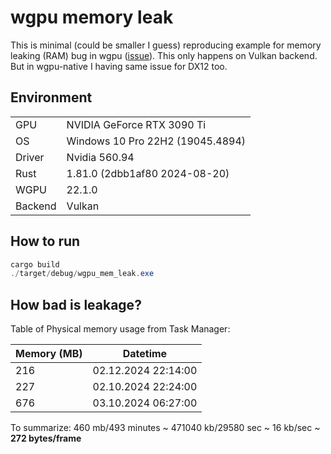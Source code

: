 # wgpu memory leak

This is minimal (could be smaller I guess) reproducing example for memory leaking (RAM) bug in wgpu ([issue](https://github.com/gfx-rs/wgpu/issues/6143)). This only happens on Vulkan backend. But in wgpu-native I having same issue for DX12 too.

## Environment

|  |  |
| --- | --- |
| GPU | NVIDIA GeForce RTX 3090 Ti |
| OS | Windows 10 Pro 22H2 (19045.4894) |
| Driver | Nvidia 560.94 |
| Rust | 1.81.0 (2dbb1af80 2024-08-20) |
| WGPU | 22.1.0 |
| Backend | Vulkan |

## How to run

```powershell
cargo build
./target/debug/wgpu_mem_leak.exe
```

## How bad is leakage?

Table of Physical memory usage from Task Manager:

| Memory (MB) | Datetime |
| --- | --- |
| 216 | 02.12.2024 22:14:00 |
| 227 | 02.10.2024 22:24:00 |
| 676 | 03.10.2024 06:27:00 |

To summarize: 460 mb/493 minutes ~ 471040 kb/29580 sec ~ 16 kb/sec ~ **272 bytes/frame**
